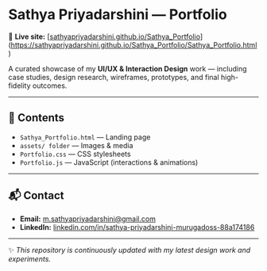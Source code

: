 # Sathya Priyadarshini — Portfolio

🚀 **Live site:** [[sathyapriyadarshini.github.io/Sathya_Portfolio](https://sathyapriyadarshini.github.io/Sathya_Portfolio/)](https://sathyapriyadarshini.github.io/Sathya_Portfolio/Sathya_Portfolio.html)

A curated showcase of my **UI/UX & Interaction Design** work — including case studies, design research, wireframes, prototypes, and final high-fidelity outcomes.  

---

## 📂 Contents
- `Sathya_Portfolio.html` — Landing page
- `assets/ folder` — Images & media
- `Portfolio.css` — CSS stylesheets
- `Portfolio.js` — JavaScript (interactions & animations)

---

## 📬 Contact
- **Email:** [m.sathyapriyadarshini@gmail.com](mailto:m.sathyapriyadarshini@gmail.com)  
- **LinkedIn:** [linkedin.com/in/sathya-priyadarshini-murugadoss-88a174186](https://www.linkedin.com/in/sathya-priyadarshini-murugadoss-88a174186/)  

---

✨ *This repository is continuously updated with my latest design work and experiments.*  
